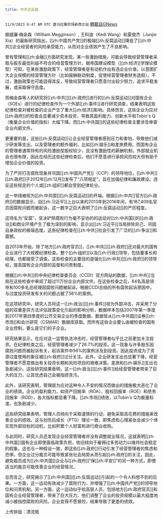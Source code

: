```yaml
---
title: 中共式反腐
---
```

`11/9/2023 6:47 AM UTC 喜马拉雅农场新西兰站` [轉載自GNews](https://gnews.org/articles/1947798)

据威廉·梅金森（William Megginson）, 王科迪（Kedi Wang）和夏俊杰（Junjie Xia）的最新研究指出，[[zh:中国共产党]]的极端[[zh:反腐运动]]降低了[[zh:中共]]企业经营者的风险承受能力，从而对企业绩效产生了不良影响。

曾有管理和[[zh:金融]]方面研究发现，某一些激励措施，可能会导致经营管理者采取与股东最佳利益不符合的经营管理方针。据帝国建设模型（[[zh:经济]]学理论模型）可知，在某些激励政策下，经营管理者是有动机作出有违企业价值，以意图扩大企业规模的经营管理方针（比如报酬联动制度，促使经营管理者财务造假）。不过，激励政策也可能适得其反，导致经营管理者只愿意付出较少努力，追求平稳发展，或采取保守态度。

而梅金森等人的研究将[[zh:中共]][[zh:政府]]进行的[[zh:反腐运动]]对国有企业（SOEs）进行的纪律检查作为一个外部[[zh:事件]]进行研究调查，结果表明这些纪律检查对被检查的企业产生了重大[[zh:经济]]影响。具体而言，这些企业为应对[[zh:政府]]的检查会显著减少资本投资，导致其盈利能力、创新水平和Tobin's Q（衡量企业价值的指标）大幅下降。而[[zh:中共国]]的这些纪律检查主要涉及审查企业内部文件。

更重要的是，这些[[zh:反腐运动]]让企业经营管理者感到压力和害怕，导致他们减少研发等支出，以及管理者的额外福利，比如[[zh:娱乐]]和差旅费用。而国有企业的管理者通常持有的风险激励型股权较少，且没有激励性的薪酬机制，外部就业机会也很有限，因此在经历这些纪律检查后，他们不愿意进行承担风险较大但有助于增加企业价值的投资。

为了严厉打击腐败现象并巩固[[zh:中国共产党]]（CCP）的领导地位，[[zh:中共]][[zh:政府]]于2012年[[zh:12月]]发布了“八项规定”，旨在加强纪律和廉政建设。违反这些规定的个人或[[zh:组织]]都会受到纪律处分。

这一举措被视为[[zh:中共国]][[zh:反腐运动]]的开端。根据[[zh:中共]]官方[[zh:政府]]的数据显示，自[[zh:习近平]]上台以来的2013年到2016年间，有187,409名官员因腐败问题而被起诉，这一数字之巨大表明了[[zh:反腐运动]]的严厉程度。

这场名为“反腐”，坚决铲除腐败行为毫不妥协的的运动对[[zh:中共国]]的[[zh:政治]]和商业环境产生了极为深刻的影响，显示出[[zh:习近平]]当局排除异己、巩固自身政权的极端态度。这些纪律检查在[[zh:中共]]社会引发了广泛的[[zh:争议]]和震撼。

自2013年开始，除了地方[[zh:政府官员]]，[[zh:中共]][[zh:政府]]还对最大的国有企业进行了大规模纪律检查。整个[[zh:组织]]以及[[zh:行政]]领导，包括董事长和经理，也都接受了调查。这些检查的主要目的是强化[[zh:中共]][[zh:政府]]的领导权，提高国有企业内部的监督和问责制度。

根据[[zh:中共]]的中央纪律检查委员会（CCDI）官方网站的数据，[[zh:中共]]当局在这些检查中审阅了超过11万份企业内部文件。在这些检查之后，64名高层领导和100多名总经理因腐败问题被起诉。根据CCDI总结的所有腐败起诉原因中，与过度投资研发有关的问题占据了56%的案例。

在这项研究中，研究人员将这一[[zh:政治]][[zh:事件]]视为外部冲击，并采用了分组的双重差异方法评估政策变化引起的影响分析。数据样本包括2007年第一季度到2017年第四季度的公开交易企业的季度数据，数据皆从[[zh:中共国]]证券[[zh:市场]]和会计研究（CSMAR）数据库获取。而所有这些企业要么由被检查的国有企业控制，要么是它们的子企业。

研究结果显示，在应对这一监管执法冲击时，经营管理者似乎比之前更加关注投资。在纪律检查之后，经营管理者减少了26.7%的投资。这一现象与许多股东因腐败问题而被起诉有关，起诉案件中56%的案例涉及到投资。因此投资成为了资源过度使用的象征被[[zh:政府]]过分关注。此外，企业研发支出也显著下降，经营管理者不愿意做出有关投资长期和风险项目的艰难决策。差旅和[[zh:娱乐]]支出也急剧减少。这些研究结果表明，这一[[zh:政治]][[zh:事件]]给经营管理者带来了巨大的压力，让其忧虑自己会被指控贪污。

此外，该研究表明，管理层为应对这种令人不安的情况而做出的措施极大恶化了企业的绩效。企业的盈利能力，如资产回报率（ROA）、股权回报率（ROE）和债务回报率（ROD），各大指标都显著下降。[[zh:市场]]绩效，以Tobin's Q为衡量标准，也急剧减少。

这些研究结果表明，管理人员倾向于采取谨慎的行动，避免采取高花费的措施来改善企业的绩效。这与创伤后成长（PTG）理论一致，即焦虑和心理紧张会减少个体实现外部目标的动机，比如积累个人财富和进行商业收购。

与此同时，研究人员还发现企业经营管理者并没有调整就业情况，这就表明[[zh:中共国]]国有企业即使面临政策负担，依旧倾向于雇佣过多劳动力以维持社会稳定的假象。这也与一种假设一致，即这些[[zh:政府]]行动引发了经营管理者的焦虑和恐惧，但企业过分裁员可能导致紧张社会局势从而引起[[zh:政府]]的关注，因此，避免裁员成为[[zh:中共国]]企业与[[zh:政府]]“保[[zh:平安]]”的另一种方式，即便适当的裁员可能改善企业的经营情况。

总而言之，研究揭示了[[zh:中共国]][[zh:反腐运动]]引起的一个令人料想不到的后果。一方面，这一运动有效减少了腐败行为，并增强了[[zh:中国共产党]]的领导地位和问责机制。另一方面，这一运动似乎给高层人员，包括地方[[zh:政府官员]]和国有企业经营管理者，带来了巨大压力，他们调整了企业的投资规模以最大程度地减小被指控腐败的风险。企业变得不愿冒险，结果导致了更差的绩效。

上传排版：漂流瓶
